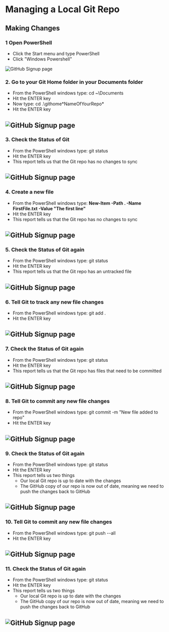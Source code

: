 # Managing a Local Git Repo

## Making Changes

### 1 Open PowerShell
- Click the Start menu and type PowerShell
- Click "Windows Powershell"

![GitHub Signup page](Pics/clone01.jpg)

### 2. Go to your Git Home folder in your Documents folder
- From the PowerShell windows type: cd ~\Documents
- Hit the ENTER key
- Now type: cd .\githome\*NameOfYourRepo*
- Hit the ENTER key

![GitHub Signup page](Pics/mng02.jpg)
---

### 3. Check the Status of Git
- From the PowerShell windows type: git status
- Hit the ENTER key
- This report tells us that the Git repo has no changes to sync

![GitHub Signup page](Pics/mng03.jpg)
---

### 4. Create a new file
- From the PowerShell windows type: **New-Item -Path . -Name FirstFile.txt -Value "The first line"**
- Hit the ENTER key
- This report tells us that the Git repo has no changes to sync

![GitHub Signup page](Pics/mng04.jpg)
---

### 5. Check the Status of Git again
- From the PowerShell windows type: git status
- Hit the ENTER key
- This report tells us that the Git repo has an untracked file

![GitHub Signup page](Pics/mng05.jpg)
---

### 6. Tell Git to track any new file changes
- From the PowerShell windows type: git add .
- Hit the ENTER key

![GitHub Signup page](Pics/mng06.jpg)
---

### 7. Check the Status of Git again
- From the PowerShell windows type: git status
- Hit the ENTER key
- This report tells us that the Git repo has files that need to be committed

![GitHub Signup page](Pics/mng07.jpg)
---

### 8. Tell Git to commit any new file changes
- From the PowerShell windows type: git commit -m "New file added to repo"
- Hit the ENTER key

![GitHub Signup page](Pics/mng08.jpg)
---

### 9. Check the Status of Git again
- From the PowerShell windows type: git status
- Hit the ENTER key
- This report tells us two things
  - Our local Git repo is up to date with the changes
  - The GitHub copy of our repo is now out of date, meaning we need to push the changes back to GitHub

![GitHub Signup page](Pics/mng09.jpg)
---


### 10. Tell Git to commit any new file changes
- From the PowerShell windows type: git push --all
- Hit the ENTER key

![GitHub Signup page](Pics/mng10.jpg)
---

### 11. Check the Status of Git again
- From the PowerShell windows type: git status
- Hit the ENTER key
- This report tells us two things
  - Our local Git repo is up to date with the changes
  - The GitHub copy of our repo is now out of date, meaning we need to push the changes back to GitHub

![GitHub Signup page](Pics/mng11.jpg)
---
